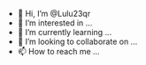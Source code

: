 - 👋 Hi, I’m @Lulu23qr
- 👀 I’m interested in ...
- 🌱 I’m currently learning ...
- 💞️ I’m looking to collaborate on ...
- 📫 How to reach me ...

<!---
Lulu23qr/Lulu23qr is a ✨ special ✨ repository because its `README.md` (this file) appears on your GitHub profile.
You can click the Preview link to take a look at your changes.
--->
